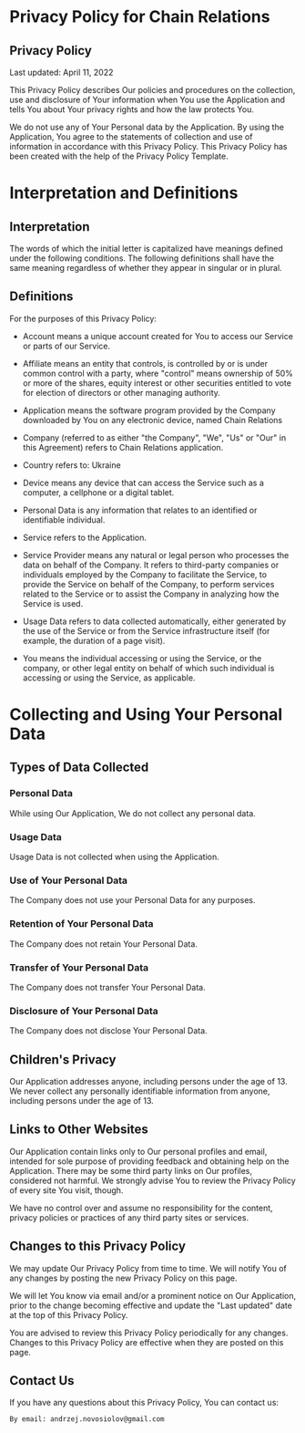 # Privacy Policy for Chain Relations

## Privacy Policy

Last updated: April 11, 2022

This Privacy Policy describes Our policies and procedures on the collection, use and disclosure of Your information when You use the Application and tells You about Your privacy rights and how the law protects You.

We do not use any of Your Personal data by the Application. By using the Application, You agree to the statements of collection and use of information in accordance with this Privacy Policy. This Privacy Policy has been created with the help of the Privacy Policy Template.

# Interpretation and Definitions
## Interpretation

The words of which the initial letter is capitalized have meanings defined under the following conditions. The following definitions shall have the same meaning regardless of whether they appear in singular or in plural.

## Definitions

For the purposes of this Privacy Policy:

- Account means a unique account created for You to access our Service or parts of our Service.

- Affiliate means an entity that controls, is controlled by or is under common control with a party, where "control" means ownership of 50% or more of the shares, equity interest or other securities entitled to vote for election of directors or other managing authority.

- Application means the software program provided by the Company downloaded by You on any electronic device, named Chain Relations

- Company (referred to as either "the Company", "We", "Us" or "Our" in this Agreement) refers to Chain Relations application.

- Country refers to: Ukraine

- Device means any device that can access the Service such as a computer, a cellphone or a digital tablet.

- Personal Data is any information that relates to an identified or identifiable individual.

- Service refers to the Application.

- Service Provider means any natural or legal person who processes the data on behalf of the Company. It refers to third-party companies or individuals employed by the Company to facilitate the Service, to provide the Service on behalf of the Company, to perform services related to the Service or to assist the Company in analyzing how the Service is used.

- Usage Data refers to data collected automatically, either generated by the use of the Service or from the Service infrastructure itself (for example, the duration of a page visit).

- You means the individual accessing or using the Service, or the company, or other legal entity on behalf of which such individual is accessing or using the Service, as applicable.

# Collecting and Using Your Personal Data

## Types of Data Collected

### Personal Data

While using Our Application, We do not collect any personal data.

### Usage Data

Usage Data is not collected when using the Application.

### Use of Your Personal Data

The Company does not use your Personal Data for any purposes.

### Retention of Your Personal Data

The Company does not retain Your Personal Data.

### Transfer of Your Personal Data

The Company does not transfer Your Personal Data.

### Disclosure of Your Personal Data

The Company does not disclose Your Personal Data.

## Children's Privacy

Our Application addresses anyone, including persons under the age of 13. We never collect any personally identifiable information from anyone, including persons under the age of 13.

## Links to Other Websites

Our Application contain links only to Our personal profiles and email, intended for sole purpose of providing feedback and obtaining help on the Application. There may be some third party links on Our profiles, considered not harmful. We strongly advise You to review the Privacy Policy of every site You visit, though.

We have no control over and assume no responsibility for the content, privacy policies or practices of any third party sites or services.

## Changes to this Privacy Policy

We may update Our Privacy Policy from time to time. We will notify You of any changes by posting the new Privacy Policy on this page.

We will let You know via email and/or a prominent notice on Our Application, prior to the change becoming effective and update the "Last updated" date at the top of this Privacy Policy.

You are advised to review this Privacy Policy periodically for any changes. Changes to this Privacy Policy are effective when they are posted on this page.

## Contact Us

If you have any questions about this Privacy Policy, You can contact us:

    By email: andrzej.novosiolov@gmail.com